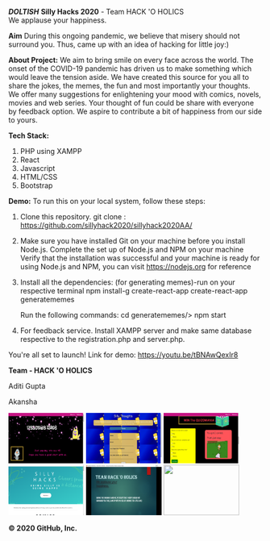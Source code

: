 _**DOLTISH**_
**Silly Hacks 2020** - Team HACK 'O HOLICS   
We applause your happiness.

**Aim**
During this ongoing pandemic, we believe that misery should not surround you. 
Thus, came up with an idea of hacking for little joy:)

**About Project:**
We aim to bring smile on every face across the world. The onset of the COVID-19 pandemic has driven us to make something which would leave the  tension aside. We have created this source for you all to share the jokes, the memes, the fun and most importantly your thoughts.
We offer many suggestions for enlightening your mood with comics, novels, movies and web series. Your thought of fun could be share with everyone by feedback option. We aspire to contribute a bit of happiness from our side to yours. 

**Tech Stack:**
1. PHP using XAMPP
2. React
3. Javascript
4. HTML/CSS
5. Bootstrap

**Demo:**
To run this on your local system, follow these steps:

1. Clone this repository.
      git clone : https://github.com/sillyhack2020/sillyhack2020AA/

2. Make sure you have installed Git on your machine before you install Node.js.
   Complete the set up of Node.js and NPM on your machine
   Verify that the installation was successful and your machine is ready for using Node.js and NPM, you can visit https://nodejs.org for reference
   
3. Install all the dependencies:
      (for generating memes)-run on your respective terminal
      npm install-g create-react-app
      create-react-app generatememes
      
      Run the following commands:
      cd generatememes/> npm start
      
4. For feedback service.
Install XAMPP server and make same database respective to the registration.php and server.php.
      
You're all set to launch! 
Link for demo: https://youtu.be/tBNAwQexIr8

**Team - HACK 'O HOLICS**

Aditi Gupta

Akansha

<p float="left">
<img src="images/MAIN_PAGE.png" width="150" height="100" >
<img src="images/Register.png" width="150" height="100" >   
<img src="images/quiz_ss.png" width="150" height="100" >
<img src="images/referencesss.png" width="150" height="100" >
<img src="images/tracks.png" width="150" height="100" >
      <img src="images/track2.png" width="150" height="100" >
          </p>  
          
**© 2020 GitHub, Inc.**
